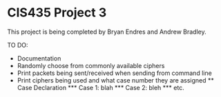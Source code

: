 # CIS435 Project 3

This project is being completed by Bryan Endres and Andrew Bradley.

TO DO:

* Documentation
* Randomly choose from commonly available ciphers
* Print packets being sent/received when sending from command line
* Print ciphers being used and what case number they are assigned
** Case Declaration
*** Case 1: blah
*** Case 2: bleh
*** etc.